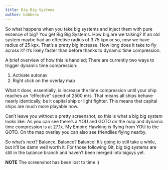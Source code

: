 ```yaml
---
title: Big Big Systems
author: bobbens
---
```


So what happens when you take big systems and inject them with pure essence of big? You get Big Big Systems. How big are we talking? If an old system maybe had an effective radius of 3.75 kpx or so, now we have radius of 25 kpx. That’s a pretty big increase. How long does it take to fly across it? It’s likely faster than before thanks to dynamic time compression.

A brief overview of how this is handled; There are currently two ways to trigger dynamic time compression:

1. Activate autonav
2. Right click on the overlay map

What it does, essentially, is increase the time compression until your ship reaches an “effective” speed of 2500 m/s. That means all ships behave nearly identically, be it capital ship or light fighter. This means that capital ships are much more playable now.

Can’t leave you without a pretty screenshot, so this is what a big big system looks like. As you can see there’s a YOU and GOTO on the map and dynamic time compression is at 27.1x. My Empire Hawking is flying from YOU to the GOTO. On the map overlay you can also see friendlies flying nearby.

So what’s next? Balance. Balance? Balance! It’s going to still take a while, but it’ll be damn well worth it. For those following Git, big big systems are still in the balance branch and haven’t been merged into bigsys yet.

**NOTE** The screenshot has been lost to time :(